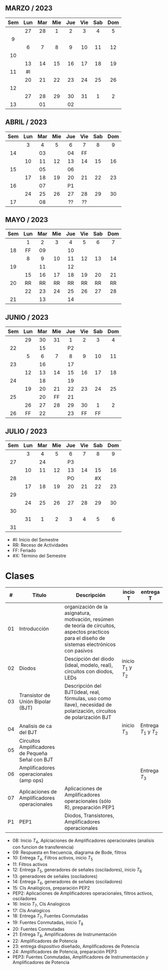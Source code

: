 ## MARZO / 2023

|Sem |Lun |Mar |Mie |Jue |Vie |Sab |Dom |
|:-: |:-: |:-: |:-: |:-: |:-: |:-: |:-: |
|    | 27 | 28 |  1 |  2 |  3 |  4 |  5 |
|  9 |    |    |    |    |    |    |    |
|    |  6 |  7 |  8 |  9 | 10 | 11 | 12 |
| 10 |    |    |    |    |    |    |    |
|    | 13 | 14 | 15 | 16 | 17 | 18 | 19 |
| 11 | #I |    |    |    |    |    |    |
|    | 20 | 21 | 22 | 23 | 24 | 25 | 26 |
| 12 |    |    |    |    |    |    |    |
|    | 27 | 28 | 29 | 30 | 31 |  1 |  2 |
| 13 |    | 01 |    | 02 |    |    |    |

## ABRIL / 2023

|Sem |Lun |Mar |Mie |Jue |Vie |Sab |Dom |
|:-: |:-: |:-: |:-: |:-: |:-: |:-: |:-: |
|    |  3 |  4 |  5 |  6 |  7 |  8 |  9 |
| 14 |    | 03 |    | 04 | FF |    |    |
|    | 10 | 11 | 12 | 13 | 14 | 15 | 16 |
| 15 |    | 05 |    | 06 |    |    |    |
|    | 17 | 18 | 19 | 20 | 21 | 22 | 23 |
| 16 |    | 07 |    | P1 |    |    |    |
|    | 24 | 25 | 26 | 27 | 28 | 29 | 30 |
| 17 |    | 08 |    | ?? | ?? |    |    |

## MAYO / 2023

|Sem |Lun |Mar |Mie |Jue |Vie |Sab |Dom |
|:-: |:-: |:-: |:-: |:-: |:-: |:-: |:-: |
|    |  1 |  2 |  3 |  4 |  5 |  6 |  7 |
| 18 | FF | 09 |    | 10 |    |    |    |
|    |  8 |  9 | 10 | 11 | 12 | 13 | 14 |
| 19 |    | 11 |    | 12 |    |    |    |
|    | 15 | 16 | 17 | 18 | 19 | 20 | 21 |
| 20 | RR | RR | RR | RR | RR | RR | RR |
|    | 22 | 23 | 24 | 25 | 26 | 27 | 28 |
| 21 |    | 13 |    | 14 |    |    |    |

## JUNIO / 2023

|Sem |Lun |Mar |Mie |Jue |Vie |Sab |Dom |
|:-: |:-: |:-: |:-: |:-: |:-: |:-: |:-: |
|    | 29 | 30 | 31 |  1 |  2 |  3 |  4 |
| 22 |    | 15 |    | P2 |    |    |    |
|    |  5 |  6 |  7 |  8 |  9 | 10 | 11 |
| 23 |    | 16 |    | 17 |    |    |    |
|    | 12 | 13 | 14 | 15 | 16 | 17 | 18 |
| 24 |    | 18 |    | 19 |    |    |    |
|    | 19 | 20 | 21 | 22 | 23 | 24 | 25 |
| 25 |    | 20 | FF | 21 |    |    |    |
|    | 26 | 27 | 28 | 29 | 30 |  1 |  2 |
| 26 | FF | 22 |    | 23 | FF | FF |    |

## JULIO / 2023

|Sem |Lun |Mar |Mie |Jue |Vie |Sab |Dom |
|:-: |:-: |:-: |:-: |:-: |:-: |:-: |:-: |
|    |  3 |  4 |  5 |  6 |  7 |  8 |  9 |
| 27 |    | 24 |    | P3 |    |    |    |
|    | 10 | 11 | 12 | 13 | 14 | 15 | 16 |
| 28 |    |    |    | PO |    | #X |    |
|    | 17 | 18 | 19 | 20 | 21 | 22 | 23 |
| 29 |    |    |    |    |    |    |    |
|    | 24 | 25 | 26 | 27 | 28 | 29 | 30 |
| 30 |    |    |    |    |    |    |    |
|    | 31 |  1 |  2 |  3 |  4 |  5 |  6 |
| 31 |    |    |    |    |    |    |    |

- #I: Inicio del Semestre
- RR: Receso de Actividades
- FF: Feriado
- #X: Término del Semestre

# Clases

| #  | Titulo |  Descripción |  incio T |  entrega T |
| -- | --     | -- | -- | -- |
| 01 | Introducción | organización de la asignatura, motivación, resúmen de teoría de circuitos, aspectos practicos para el diseño de sistemas electrónicos con pasivos | | |
| 02 | Diodos | Descipción del diodo (ideal, modelo, real), circuitos con diodos, LEDs | inicio $T_1$ y $T_2$ | |
| 03 | Transistor de Unión Bipolar (BJT) | Descripción del BJT(ideal, real, fórmulas, uso como llave), necesidad de polarización, circuitos de polarización BJT| | |
| 04 | Analisis de ca del BJT | | inicio $T_3$ | Entrega $T_1$ y $T_2$ |
| 05 | Circuitos Amplificadores de Pequeña Señal con BJT | | | |
| 06 | Amplificadores operacionales (amp ops)| | |Entrega $T_3$ |
| 07 | Aplicaciones de Amplificadores operacionales| Aplicaciones de Amplificadores operacionales (sólo R), preparación PEP1| | |
| P1| PEP1 | Diodos, Transistores, Amplificadores operacionales| | |
- 08: Inicio $T_4$, Aplciaciones de Amplificadores operacionales (analisis con funcion de transferencia)
- 09: Respuesta en frecuencia, diagrama de Bode, filtros
- 10: Entrega $T_4$, Filtros activos, inicio $T_5$
- 11: Filtros activos
- 12: Entrega $T_5$, generadores de señales (osciladores), inicio $T_6$
- 13: generadores de señales (osciladores)
- 14: Entrega $T_6$, generadores de señales (osciladores)
- 15: CIs Analógicos, preparación PEP2
- PEP2: Aplicaciones de Amplificadores operacionales, filtros activos, osciladores
- 16: Inicio $T_7$, CIs Analogicos
- 17: CIs Analogicos
- 18: Entrega $T_7$, Fuentes Conmutadas
- 19: Fuentes Conmutadas, inicio $T_8$
- 20: Fuentes Conmutadas
- 21: Entrega $T_8$, Amplificadores de Instrumentación
- 22: Amplificadores de Potencia
- 23: entrega dispositivo diseñado, Amplificadores de Potencia
- 24: Amplificadores de Potencia, preparación PEP3
- PEP3: Fuentes Conmutadas, Amplificadores de Instrumentación y Amplificadores de Potencia